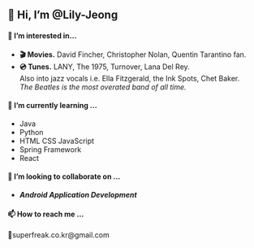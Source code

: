 <div>
  <p><h2>👋 Hi, I’m <b>@Lily-Jeong</b></h2></p>
  <p>
    <h4>👀 I’m interested in...</h4>
    <ul>
      <li><b>🎬 Movies.</b> David Fincher, Christopher Nolan, Quentin Tarantino fan.</li>
      <li>
        <b>💿 Tunes.</b> LANY, The 1975, Turnover, Lana Del Rey.<br>
        Also into jazz vocals i.e. Ella Fitzgerald, the Ink Spots, Chet Baker.
        <br>
        <i>The Beatles is the most overated band of all time.</i>
      </li>
    </ul>
  </p>
  <p>
    <h4>🌱 I’m currently learning ...</h4>
    <ul>
      <li>Java</li>
      <li>Python</li>
      <li>HTML CSS JavaScript</li>
      <li>Spring Framework</li>
      <li>React</li>
    </ul>
  </p>
  <p>
    <h4>💞️ I’m looking to collaborate on ...</h4>
    <ul list-type:none;>
      <li><b><i>Android Application Development</i></b></li>
    </ul> 
  </p>
  <p>
    <h4>📫 How to reach me ...</h4>
    <p>📮superfreak.co.kr@gmail.com</p>
  </p>
</div>
<!---
Lily-Jeong/Lily-Jeong is a ✨ special ✨ repository because its `README.md` (this file) appears on your GitHub profile.
You can click the Preview link to take a look at your changes.
--->
